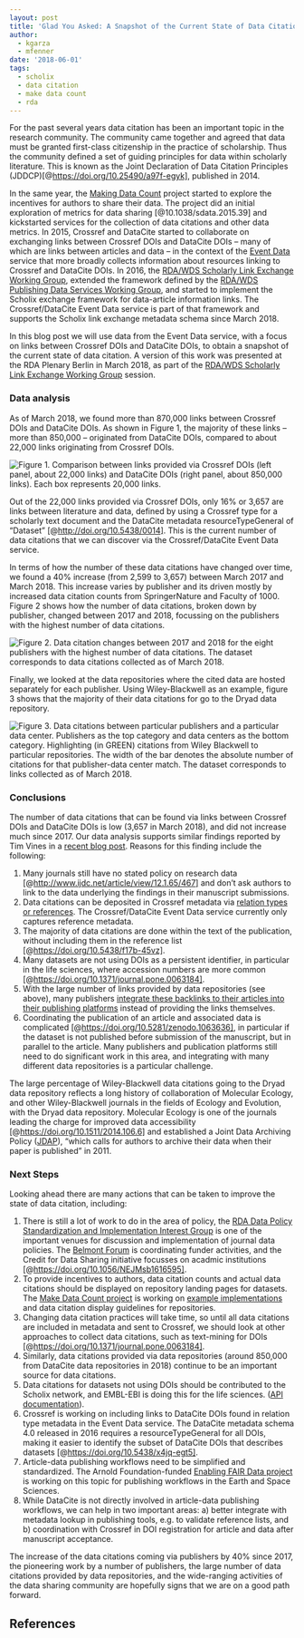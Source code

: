 ```yaml
---
layout: post
title: 'Glad You Asked: A Snapshot of the Current State of Data Citation'
author:
  - kgarza
  - mfenner
date: '2018-06-01'
tags:
  - scholix
  - data citation
  - make data count
  - rda
---
```

For the past several years data citation has been an important topic in the research community. The community came together and agreed that data must be granted first-class citizenship in the practice of scholarship. Thus the community defined a set of guiding principles for data within scholarly literature. This is known as the Joint Declaration of Data Citation Principles (JDDCP)[@https://doi.org/10.25490/a97f-egyk], published in 2014.

In the same year, the [Making Data Count](https://mdc.lagotto.io/) project started to explore the incentives for authors to share their data. The project did an initial exploration of metrics for data sharing [@10.1038/sdata.2015.39] and kickstarted services for the collection of data citations and other data metrics. In 2015, Crossref and DataCite started to collaborate on exchanging links between Crossref DOIs and DataCite DOIs – many of which are links between articles and data – in the context of the [Event Data](https://www.crossref.org/services/event-data/) service that more broadly collects information about resources linking to Crossref and DataCite DOIs. In 2016, the [RDA/WDS Scholarly Link Exchange Working Group](http://www.scholix.org/), extended the framework defined by the [RDA/WDS Publishing Data Services Working Group](https://rd-alliance.org/groups/rdawds-publishing-data-services-wg.html), and started to implement the Scholix exchange framework for data-article information links. The Crossref/DataCite Event Data service is part of that framework and supports the Scholix link exchange metadata schema since March 2018.

In this blog post we will use data from the Event Data service, with a focus on links between Crossref DOIs and DataCite DOIs, to obtain a snapshot of the current state of data citation. A version of this work was presented at the RDA Plenary Berlin in March 2018, as part of the  [RDA/WDS Scholarly Link Exchange Working Group](http://www.scholix.org/) session. 

### Data analysis

As of March 2018, we found more than 870,000 links between Crossref DOIs and DataCite DOIs. As shown in Figure 1, the majority of these links – more than 850,000 – originated from DataCite DOIs, compared to about 22,000 links originating from Crossref DOIs.

![Figure 1. Comparison between links provided via Crossref DOIs (left panel, about 22,000 links) and DataCite DOIs (right panel, about 850,000 links). Each box represents 20,000 links.](/images/uploads/total_links.png)

Out of the 22,000 links provided via Crossref DOIs, only 16% or 3,657 are links between literature and data, defined by using a Crossref type for a scholarly text document and the DataCite metadata resourceTypeGeneral of “Dataset” [@http://doi.org/10.5438/0014]. This is the current number of data citations that we can discover via the Crossref/DataCite Event Data service. 

In terms of how the number of these data citations have changed over time, we found a 40% increase (from 2,599 to 3,657) between March 2017 and March 2018. This increase varies by publisher and its driven mostly by increased data citation counts from SpringerNature and Faculty of 1000. Figure 2 shows how the number of data citations, broken down by publisher, changed between 2017 and 2018, focussing on the publishers with the highest number of data citations. 

![Figure 2. Data citation changes between 2017 and 2018 for the eight publishers with the highest number of data citations. The dataset corresponds to data citations collected as of March 2018.](/images/uploads/slope_publishers.png)

Finally, we looked at the data repositories where the cited data are hosted separately for each publisher. Using Wiley-Blackwell as an example, figure 3 shows that the majority of their data citations for go to the Dryad data repository.

![Figure 3. Data citations between particular publishers and a particular data center. Publishers as the top category and data centers as the bottom category. Highlighting (in GREEN) citations from Wiley Blackwell to particular repositories. The width of the bar denotes the absolute number of citations for that publisher-data center match. The dataset corresponds to links collected as of March 2018.](/images/uploads/wiley.png)

### Conclusions
The number of data citations that can be found via links between Crossref DOIs and DataCite DOIs is low (3,657 in March 2018), and did not increase much since 2017. Our data analysis supports similar findings reported by Tim Vines in a [recent blog post](https://scholarlykitchen.sspnet.org/2018/05/28/whats-up-with-data-citations/). Reasons for this finding include the following:

1. Many journals still have no stated policy on research data [@http://www.ijdc.net/article/view/12.1.65/467] and don’t ask authors to link to the data underlying the findings in their manuscript submissions.
1. Data citations can be deposited in Crossref metadata via [relation types or references](https://www.crossref.org/blog/how-do-you-deposit-data-citations/). The Crossref/DataCite Event Data service currently only captures reference metadata.
1. The majority of data citations are done within the text of the publication, without including them in the reference list [@https://doi.org/10.5438/f17b-45vz].
1. Many datasets are not using DOIs as a persistent identifier, in particular in the life sciences, where accession numbers are more common [@https://doi.org/10.1371/journal.pone.0063184].
1. With the large number of links provided by data repositories (see above), many publishers [integrate these backlinks to their articles into their publishing platforms](https://www.elsevier.com/about/press-releases/science-and-technology/elsevier-and-pangaea-link-contents-for-easier-access-to-full-earth-system-research) instead of providing the links themselves.
1. Coordinating the publication of an article and associated data is complicated [@https://doi.org/10.5281/zenodo.1063636], in particular if the dataset is not published before submission of the manuscript, but in parallel to the article. Many publishers and publication platforms still need to do significant work in this area, and integrating with many different data repositories is a particular challenge.

The large percentage of Wiley-Blackwell data citations going to the Dryad data repository reflects a long history of collaboration of Molecular Ecology, and other Wiley-Blackwell journals in the fields of Ecology and Evolution, with the Dryad data repository. Molecular Ecology is one of the journals leading the charge for improved data accessibility [@https://doi.org/10.1511/2014.106.6] and established a Joint Data Archiving Policy ([JDAP](https://datadryad.org//pages/jdap)), “which calls for authors to archive their data when their paper is published” in 2011. 

### Next Steps
Looking ahead there are many actions that can be taken to improve the state of data citation, including:

1. There is still a lot of work to do in the area of policy, the [RDA Data Policy Standardization and Implementation Interest Group](https://www.rd-alliance.org/groups/data-policy-standardisation-and-implementation) is one of the important venues for discussion and implementation of journal data policies. The [Belmont Forum](http://www.bfe-inf.org/) is coordinating funder activities, and the Credit for Data Sharing initiative focusses on acadmic institutions [@https://doi.org/10.1056/NEJMsb1616595].
1. To provide incentives to authors, data citation counts and actual data citations should be displayed on repository landing pages for datasets. The [Make Data Count project](http://makedatacount.org/) is working on [example implementations](https://dash.ucop.edu/stash/dataset/doi:10.7280/D1988W) and data citation display guidelines for repositories. 
1. Changing data citation practices will take time, so until all data citations are included in metadata and sent to Crossref, we should look at other approaches to collect data citations, such as text-mining for DOIs [@https://doi.org/10.1371/journal.pone.0063184].
1. Similarly, data citations provided via data repositories (around 850,000 from DataCite data repositories in 2018) continue to be an important source for data citations.
1. Data citations for datasets not using DOIs should be contributed to the Scholix network, and EMBL-EBI is doing this for the life sciences. ([API documentation](http://europepmc.org/RestfulWebService#dataLinks)).
1. Crossref is working on including links to DataCite DOIs found in relation type metadata in the Event Data service. The DataCite metadata schema 4.0 released in 2016 requires a resourceTypeGeneral for all DOIs, making it easier to identify the subset of DataCite DOIs that describes datasets [@https://doi.org/10.5438/x4jq-egt5].
1. Article-data publishing workflows need to be simplified and standardized. The Arnold Foundation-funded [Enabling FAIR Data project](https://osf.io/jy4d9/) is working on this topic for publishing workflows in the Earth and Space Sciences.
1. While DataCite is not directly involved in article-data publishing workflows, we can help in two important areas: a) better integrate with metadata lookup in publishing tools, e.g. to validate reference lists, and b) coordination with Crossref in DOI registration for article and data after manuscript acceptance. 

The increase of the data citations coming via publishers by 40% since 2017, the pioneering work by a number of publishers, the large number of data citations provided by data repositories, and the wide-ranging activities of the data sharing community are hopefully signs that we are on a good path forward.

## References
